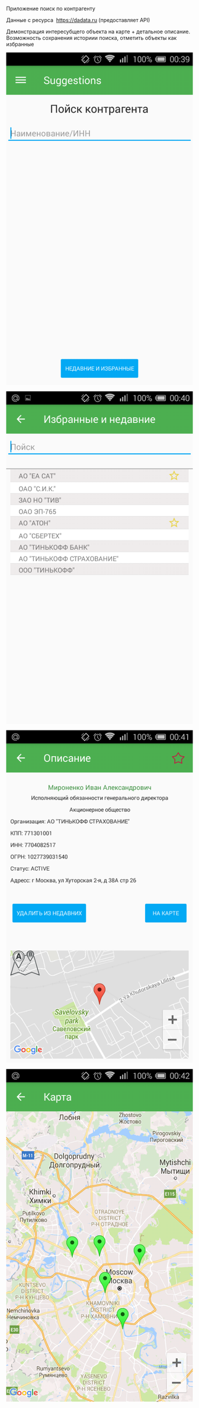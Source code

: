 
Приложение поиск по контрагенту

Данные с ресурса ​ https://dadata.ru (предоставляет API)

Демонстрация интересубщего объекта на карте + детальное описание.
Возможность сохранения историии поиска, отметить объекты как избранные


![alt text](image1.png)

![alt text](image2.png)

![alt text](image3.png)

![alt text](image4.png)